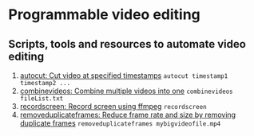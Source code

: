 # Programmable video editing
## Scripts, tools and resources to automate video editing

1. [autocut: Cut video at specified timestamps](/autocut.sh)  `autocut timestamp1 timestamp2 ...`
2. [combinevideos: Combine multiple videos into one](/combinevideos.sh) `combinevideos fileList.txt`
3. [recordscreen: Record screen using ffmpeg](/recordscreen.sh) `recordscreen`
4. [removeduplicateframes: Reduce frame rate and size by removing duplicate frames](/removeduplicateframes.sh) `removeduplicateframes mybigvideofile.mp4`
